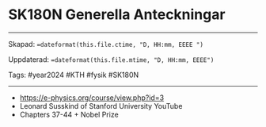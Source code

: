 # SK180N Generella Anteckningar

---
Skapad: `=dateformat(this.file.ctime, "D, HH:mm, EEEE ")`

Uppdaterad: `=dateformat(this.file.mtime, "D, HH:mm, EEEE")`

Tags: #year2024 #KTH #fysik #SK180N

---

- <https://e-physics.org/course/view.php?id=3>
- Leonard Susskind of Stanford University YouTube
- Chapters 37-44 + Nobel Prize
